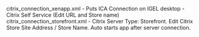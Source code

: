 citrix_connection_xenapp.xml - Puts ICA Connection on IGEL desktop - Citrix Self Service (Edit URL and Store name) <br />
citrix_connection_storefront.xml - Citrix Server Type: Storefront. Edit Citrix Store Site Address / Store Name. Auto starts app after server connection. <br />
